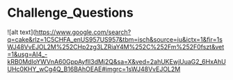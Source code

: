 # Challenge_Questions

![alt text](https://www.google.com/search?q=cake&rlz=1C5CHFA_enUS957US957&tbm=isch&source=iu&ictx=1&fir=1sWJ48VvEJOL2M%252CHp2zg3LZRiaY4M%252C%252Fm%252F0fszt&vet=1&usg=AI4_-kRB0MdIoYWVnA60GppAyfIl3dMj2Q&sa=X&ved=2ahUKEwjUuaG2_6HxAhUUHc0KHY_wCg4Q_B16BAhOEAE#imgrc=1sWJ48VvEJOL2M
